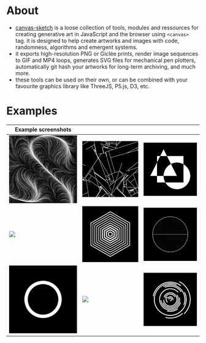 # About

-   [canvas-sketch](https://github.com/mattdesl/canvas-sketch) is a loose collection of tools, modules and ressources for creating generative art in JavaScript and the browser using `<canvas>` tag. it is designed to help create artworks and images with code, randomness, algorithms and emergent systems.
-   it exports high-resolution PNG or Giclée prints, render image sequences to GIF and MP4 loops, generates SVG files for mechanical pen plotters, automatically git hash your artworks for long-term archiving, and much more.
-   these tools can be used on their own, or can be combined with your favourite graphics library like ThreeJS, P5.js, D3, etc.


# Examples

| Example screenshots                          |                                              |                                              |
|----------------------------------------------|----------------------------------------------|----------------------------------------------|
| <img src="./examples/001.png" width="256" /> | <img src="./examples/002.png" width="256" /> | <img src="./examples/003.png" width="256" /> |
| <img src="./examples/004.gif" width="256" /> | <img src="./examples/005.gif" width="256" /> | <img src="./examples/006.gif" width="256" /> |
| <img src="./examples/007.gif" width="256" /> | <img src="./examples/008.gif" width="256" /> | <img src="./examples/009.gif" width="256" /> |
